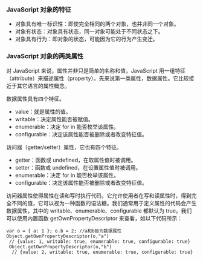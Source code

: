 ### JavaScript 对象的特征
- 对象具有唯一标识性：即使完全相同的两个对象，也并非同一个对象。
- 对象有状态：对象具有状态，同一对象可能处于不同状态之下。
- 对象具有行为：即对象的状态，可能因为它的行为产生变迁。

### JavaScript 对象的两类属性

对 JavaScript 来说，属性并非只是简单的名称和值，JavaScript 用一组特征（attribute）来描述属性（property）。先来说第一类属性，数据属性。它比较接近于其它语言的属性概念。

数据属性具有四个特征。
- value：就是属性的值。
- writable：决定属性能否被赋值。
- enumerable：决定 for in 能否枚举该属性。
- configurable：决定该属性能否被删除或者改变特征值。

访问器（getter/setter）属性，它也有四个特征。
- getter：函数或 undefined，在取属性值时被调用。
- setter：函数或 undefined，在设置属性值时被调用。
- enumerable：决定 for in 能否枚举该属性。
- configurable：决定该属性能否被删除或者改变特征值。

访问器属性使得属性在读和写时执行代码，它允许使用者在写和读属性时，得到完全不同的值，它可以视为一种函数的语法糖。我们通常用于定义属性的代码会产生数据属性，其中的 writable、enumerable、configurable 都默认为 true。我们可以使用内置函数 getOwnPropertyDescriptor 来查看，如以下代码所示： 
```
var o = { a: 1 }; o.b = 2; //a和b皆为数据属性 
Object.getOwnPropertyDescriptor(o,"a")
 // {value: 1, writable: true, enumerable: true, configurable: true}
 Object.getOwnPropertyDescriptor(o,"b")
  // {value: 2, writable: true, enumerable: true, configurable: true}
```